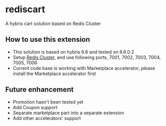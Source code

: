 # rediscart
A hybris cart solution based on Redis Cluster

## How to use this extension ##

* This solution is based on hybris 6.6 and tested on 6.6.0.2
* Setup [Redis Cluster](https://redis.io/topics/cluster-tutorial), and use following ports, 7001, 7002, 7003, 7004, 7005, 7006
* Current code base is working with Marketplace accelerator, please install the Marketplace accelerator first

## Future enhancement ##

* Promotion hasn't been tested yet
* Add Coupon support
* Separate marketplace part into a separate extension
* Add other accelerators' support
